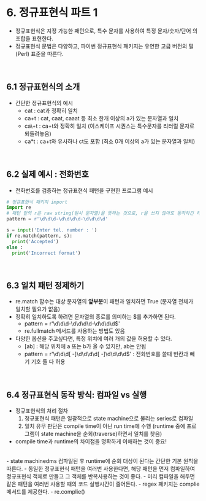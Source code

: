 # 6. 정규표현식 파트 1
- 정규표현식은 지정 가능한 패턴으로, 특수 문자를 사용하여 특정 문자/숫자/단어 의 조합을 표현한다.
- 정규표현식 문법은 다양하고, 파이썬 정규표현식 패키지는 유연한 고급 버전의 펄(Perl) 표준을 따른다.
<br>

## 6.1 정규표현식의 소개
- 간단한 정규표현식의 예시
  - cat : cat과 정확히 일치
  - ca+t : cat, caat, caaat 등 최소 한개 이상의 a가 있는 문자열과 일치
  - ca\\+t : ca+t와 정확히 일치 (이스케이프 시퀀스는 특수문자를 리터럴 문자로 되돌려놓음)
  - ca\*t : ca+t와 유사하나 ct도 포함 (최소 0개 이상의 a가 있는 문자열과 일치)
<br>

## 6.2 실제 예시 : 전화번호
- 전화번호를 검증하는 정규표현식 패턴을 구현한 프로그램 예시
```python
# 정규표현식 패키지 import
import re
# 패턴 앞의 r은 raw string(원시 문자열)을 뜻하는 것으로, r을 쓰지 않아도 동작하긴 하지만 코드의 신뢰성을 위해 쓰는 것이 좋다.
pattern = r'\d\d\d-\d\d\d\d-\d\d\d\d'

s = input('Enter tel. number : ')
if re.match(pattern, s):
  print('Accepted')
else :
  print('Incorrect format')
```
<br>

## 6.3 일치 패턴 정제하기
- re.match 함수는 대상 문자열의 **앞부분**이 패턴과 일치하면 True (문자열 전체가 일치할 필요가 없음)
- 정확히 일치하도록 하려면 문자열의 종료를 의미하는 $를 추가하면 된다.
  - pattern = r'\d\d\d-\d\d\d\d-\d\d\d\d$'
  - re.fullmatch 메서드를 사용하는 방법도 있음
- 다양한 옵션을 주고싶다면, 특정 위치에 여러 개의 값을 허용할 수 있다.
  - \[ab] : 해당 위치에 a 또는 b가 올 수 있지만, ab는 안됨
  - pattern = r'\d\d\d\[ -]\d\d\d\d\[ -]\d\d\d\d$' : 전화번호를 쓸때 빈칸과 빼기 기호 둘 다 허용
<br>

## 6.4 정규표현식 동작 방식: 컴파일 vs 실행
- 정규표현식의 처리 절차
  1. 정규표현식 패턴은 일괄적으로 state machine으로 불리는 series로 컴파일
  2. 일치 유무 판단은 compile time이 아닌 run time에 수행 (runtime 중에 프로그램이 state machine을 순회(traverse)하면서 일치를 찾음)
- compile time과 runtime의 차이점을 명확하게 이해하는 것이 중요!
<br>
- state machinedms 컴파일된 후 runtime에 순회 대상이 된다는 간단한 기본 원칙을 따른다.
- 동일한 정규표현식 패턴을 여러번 사용한다면, 해당 패턴을 먼저 컴파일하여 정규표현식 객체로 만들고 그 객체를 반복사용하는 것이 좋다.
  - 미리 컴파일을 해두면 같은 패턴을 여러번 사용할 때의 코드 실행시간이 줄어든다.
  - regex 패키지는 complie 메서드를 제공한다.
    - re.complie()
<br>







